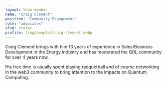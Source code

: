 ```yaml
---
layout: team-member
name: "Craig Clement"
position: "Community Engagement"
role: "advocates"
slug: craigc
profile: /img/people/craig-clement.webp
---
```


Craig Clement brings with him 13 years of experience in Sales/Business Development in the Energy industry and has moderated the QRL community for over 4 years now. 

His free time is usually spent playing racquetball and of course networking in the web3 community to bring attention to the impacts on Quantum Computing.